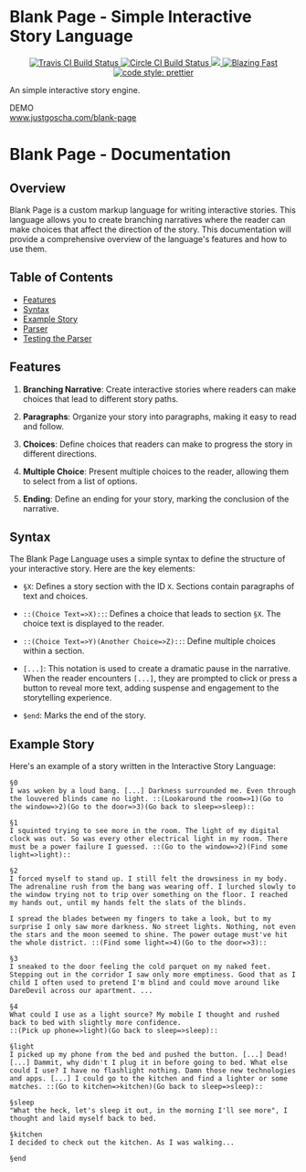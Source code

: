 # Blank Page - Simple Interactive Story Language


<p align="center">
  <a href="https://travis-ci.com/JustGoscha/blank-page">
    <img alt="Travis CI Build Status" src="https://travis-ci.com/JustGoscha/blank-page.svg?branch=master">
  </a>
  
  <a href="https://dl.circleci.com/status-badge/redirect/circleci/HHeEJgsZJ3nARZgYFF9Mbh/CYwpVjSSZKKW77qEXnNKEB/tree/master">
    <img alt="Circle CI Build Status" src="https://dl.circleci.com/status-badge/img/circleci/HHeEJgsZJ3nARZgYFF9Mbh/CYwpVjSSZKKW77qEXnNKEB/tree/master.svg">
  </a>
  
  <a href="https://codecov.io/gh/JustGoscha/blank-page" > 
    <img src="https://codecov.io/gh/JustGoscha/blank-page/graph/badge.svg?token=B7t1uYM8Tu"/> 
  </a>
  <a href="https://twitter.com/acdlite/status/974390255393505280">
    <img alt="Blazing Fast" src="https://img.shields.io/badge/speed-blazing%20%F0%9F%94%A5-brightgreen.svg?style=flat-square">
  </a>
  <a href="#badge">
    <img alt="code style: prettier" src="https://img.shields.io/badge/code_style-prettier-ff69b4.svg?style=flat-square">
  </a>
</p>

An simple interactive story engine.

DEMO<br>
www.justgoscha.com/blank-page

# Blank Page - Documentation

## Overview

Blank Page is a custom markup language for writing interactive stories. This language allows you to create branching narratives where the reader can make choices that affect the direction of the story. This documentation will provide a comprehensive overview of the language's features and how to use them.

## Table of Contents

- [Features](#features)
- [Syntax](#syntax)
- [Example Story](#example-story)
- [Parser](#parser)
- [Testing the Parser](#testing-the-parser)

## Features

1. **Branching Narrative**: Create interactive stories where readers can make choices that lead to different story paths.

2. **Paragraphs**: Organize your story into paragraphs, making it easy to read and follow.

3. **Choices**: Define choices that readers can make to progress the story in different directions.

4. **Multiple Choice**: Present multiple choices to the reader, allowing them to select from a list of options.

5. **Ending**: Define an ending for your story, marking the conclusion of the narrative.

## Syntax

The Blank Page Language uses a simple syntax to define the structure of your interactive story. Here are the key elements:

- `§X`: Defines a story section with the ID `X`. Sections contain paragraphs of text and choices.

- `::(Choice Text=>X)::`: Defines a choice that leads to section `§X`. The choice text is displayed to the reader.

- `::(Choice Text=>Y)(Another Choice=>Z)::`: Define multiple choices within a section.

- `[...]`: This notation is used to create a dramatic pause in the narrative. When the reader encounters `[...]`, they are prompted to click or press a button to reveal more text, adding suspense and engagement to the storytelling experience.

- `$end`: Marks the end of the story.

## Example Story

Here's an example of a story written in the Interactive Story Language:

```example.story
§0
I was woken by a loud bang. [...] Darkness surrounded me. Even through the louvered blinds came no light. ::(Lookaround the room=>1)(Go to the window=>2)(Go to the door=>3)(Go back to sleep=>sleep)::

§1
I squinted trying to see more in the room. The light of my digital clock was out. So was every other electrical light in my room. There must be a power failure I guessed. ::(Go to the window=>2)(Find some light=>light)::

§2 
I forced myself to stand up. I still felt the drowsiness in my body. The adrenaline rush from the bang was wearing off. I lurched slowly to the window trying not to trip over something on the floor. I reached my hands out, until my hands felt the slats of the blinds.

I spread the blades between my fingers to take a look, but to my surprise I only saw more darkness. No street lights. Nothing, not even the stars and the moon seemed to shine. The power outage must've hit the whole district. ::(Find some light=>4)(Go to the door=>3)::

§3 
I sneaked to the door feeling the cold parquet on my naked feet. Stepping out in the corridor I saw only more emptiness. Good that as I child I often used to pretend I'm blind and could move around like DareDevil across our apartment. ...

§4 
What could I use as a light source? My mobile I thought and rushed back to bed with slightly more confidence. 
::(Pick up phone=>light)(Go back to sleep=>sleep)::

§light
I picked up my phone from the bed and pushed the button. [...] Dead! [...] Dammit, why didn't I plug it in before going to bed. What else could I use? I have no flashlight nothing. Damn those new technologies and apps. [...] I could go to the kitchen and find a lighter or some matches. ::(Go to kitchen=>kitchen)(Go back to sleep=>sleep)::

§sleep
"What the heck, let's sleep it out, in the morning I'll see more", I thought and laid myself back to bed.

§kitchen
I decided to check out the kitchen. As I was walking...

§end
```
